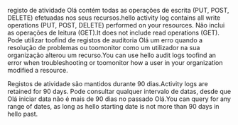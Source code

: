 <span data-ttu-id="ef685-101">registo de atividade Olá contém todas as operações de escrita (PUT, POST, DELETE) efetuadas nos seus recursos.</span><span class="sxs-lookup"><span data-stu-id="ef685-101">hello activity log contains all write operations (PUT, POST, DELETE) performed on your resources.</span></span> <span data-ttu-id="ef685-102">Não inclui as operações de leitura (GET).</span><span class="sxs-lookup"><span data-stu-id="ef685-102">It does not include read operations (GET).</span></span> <span data-ttu-id="ef685-103">Pode utilizar toofind de registos de auditoria Olá um erro quando a resolução de problemas ou toomonitor como um utilizador na sua organização alterou um recurso.</span><span class="sxs-lookup"><span data-stu-id="ef685-103">You can use hello audit logs toofind an error when troubleshooting or toomonitor how a user in your organization modified a resource.</span></span>

<span data-ttu-id="ef685-104">Registos de atividade são mantidos durante 90 dias.</span><span class="sxs-lookup"><span data-stu-id="ef685-104">Activity logs are retained for 90 days.</span></span> <span data-ttu-id="ef685-105">Pode consultar qualquer intervalo de datas, desde que Olá iniciar data não é mais de 90 dias no passado Olá.</span><span class="sxs-lookup"><span data-stu-id="ef685-105">You can query for any range of dates, as long as hello starting date is not more than 90 days in hello past.</span></span>

